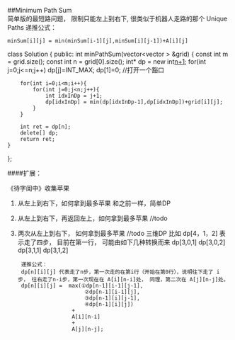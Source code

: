 ##Minimum Path Sum    
简单版的最短路问题， 限制只能左上到右下, 很类似于机器人走路的那个 Unique Paths
递推公式：
    
    minSum[i][j] = min(minSum[i-1][j],minSum[i][j-1])+A[i][j]

class Solution {
public:
    int minPathSum(vector<vector<int> > &grid) {
        const int m = grid.size();
        const int n = grid[0].size();
        int* dp = new int[n+1]();
        for(int j=0;j<=n;j++) dp[j]=INT_MAX;
        dp[1]=0; //打开一个豁口
        
        for(int i=0;i<m;i++){
            for(int j=0;j<n;j++){
                int idxInDp = j+1;
                dp[idxInDp] = min(dp[idxInDp-1],dp[idxInDp])+grid[i][j];
            }
        }
        
        int ret = dp[n];
        delete[] dp;
        return ret;
    }
};

####扩展：

《待字闺中》收集苹果

1. 从左上到右下，如何拿到最多苹果
和之前一样，简单DP

2. 从左上到右下，再返回左上，如何拿到最多苹果
//todo

3. 两次从左上到右下， 如何拿到最多苹果
//todo
    三维DP
    比如 dp[4，1，2] 表示走了四步， 目前在第一行， 可能由如下几种转换而来
        dp[3,0,1]
        dp[3,0,2]
        dp[3,1,1]
        dp[3,1,2]
        
        递推公式：
        dp[n][i][j] 代表走了n步，第一次走的在第i行（开始在第0行），说明往下走了 i 步， 往右走了n-i步，第一次现在在 A[i][n-i]处， 同理，第二次在 A[j][n-j]处。
        dp[n][i][j] =  max(①dp[n-1][i-1][j-1],
                            ②dp[n-1][i-1][j],
                            ③dp[n-1][i][j-1],
                            ④dp[n-1][i][j])
                        + 
                        A[i][n-i]
                        +
                        A[j][n-j];
        
                    


